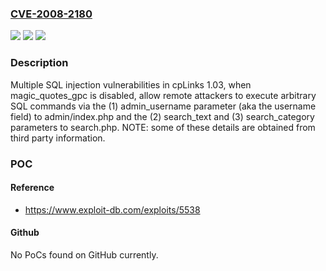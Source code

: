 ### [CVE-2008-2180](https://cve.mitre.org/cgi-bin/cvename.cgi?name=CVE-2008-2180)
![](https://img.shields.io/static/v1?label=Product&message=n%2Fa&color=blue)
![](https://img.shields.io/static/v1?label=Version&message=n%2Fa&color=blue)
![](https://img.shields.io/static/v1?label=Vulnerability&message=n%2Fa&color=brighgreen)

### Description

Multiple SQL injection vulnerabilities in cpLinks 1.03, when magic_quotes_gpc is disabled, allow remote attackers to execute arbitrary SQL commands via the (1) admin_username parameter (aka the username field) to admin/index.php and the (2) search_text and (3) search_category parameters to search.php.  NOTE: some of these details are obtained from third party information.

### POC

#### Reference
- https://www.exploit-db.com/exploits/5538

#### Github
No PoCs found on GitHub currently.

